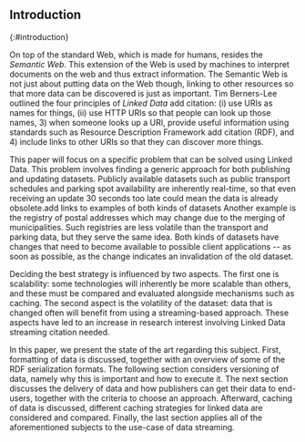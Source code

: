 ## Introduction
{:#introduction}

On top of the standard Web, which is made for humans, resides the _Semantic Web_. This extension of the Web is used by machines to interpret documents on the web and thus extract information. The Semantic Web is not just about putting data on the Web though, linking to other resources so that more data can be discovered is just as important. Tim Berners-Lee outlined the four principles of _Linked Data_ <span class="comment" data-author="HD">add citation</span>: (i) use URIs as names for things, (ii) use HTTP URIs so that people can look up those names, 3) when someone looks up a URI, provide useful information using standards such as Resource Description Framework <span class="comment" data-author="HD">add citation</span> (RDF), and 4) include links to other URIs so that they can discover more things.

This paper will focus on a specific problem that can be solved using Linked Data. This problem involves finding a generic approach for both publishing and updating datasets. Publicly available datasets such as public transport schedules and parking spot availability are inherently real-time, so that even receiving an update 30 seconds too late could mean the data is already obsolete.<span class="comment" data-author="HD">add links to examples of both kinds of datasets</span> Another example is the registry of postal addresses which may change due to the merging of municipalities. Such registries are less volatile than the transport and parking data, but they serve the same idea. Both kinds of datasets have changes that need to become available to possible client applications -- as soon as possible, as the change indicates an invalidation of the old dataset. 

Deciding the best strategy is influenced by two aspects. The first one is scalability: some technologies will inherently be more scalable than others, and these must be compared and evaluated alongside mechanisms such as caching. The second aspect is the volatility of the dataset: data that is changed often will benefit from using a streaming-based approach. These aspects have led to an increase in research interest involving Linked Data streaming <span class="comment" data-author="HD">citation needed</span>. 

In this paper, we present the state of the art regarding this subject. First, formatting of data is discussed, together with an overview of some of the RDF serialization formats. The following section considers versioning of data, namely why this is important and how to execute it. The next section discusses the delivery of data and how publishers can get their data to end-users, together with the criteria to choose an approach. Afterward, caching of data is discussed, different caching strategies for linked data are considered and compared. Finally, the last section applies all of the aforementioned subjects to the use-case of data streaming. 